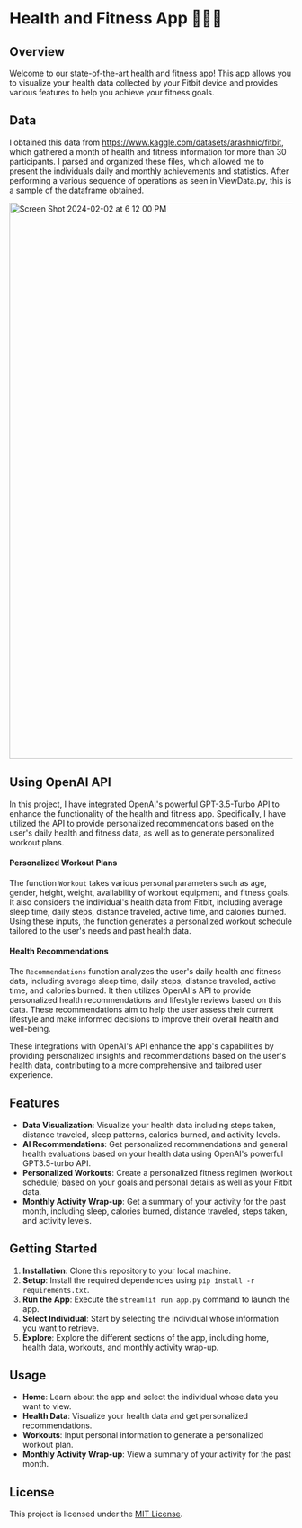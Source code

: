 

# Health and Fitness App 🏋️‍♂️💪

## Overview
Welcome to our state-of-the-art health and fitness app! This app allows you to visualize your health data collected by your Fitbit device and provides various features to help you achieve your fitness goals.

## Data 
I obtained this data from https://www.kaggle.com/datasets/arashnic/fitbit, which gathered a month of health and fitness information for more than 30 participants. I parsed and organized these files, which allowed me to present the individuals daily and monthly achievements and statistics. 
After performing a various sequence of operations as seen in ViewData.py, this is a sample of the dataframe obtained.

<img width="988" alt="Screen Shot 2024-02-02 at 6 12 00 PM" src="https://github.com/julesgransden/Health_Fitness_App/assets/78057184/eabcbe17-0d54-4911-9a1f-2fa3eaef118e">


## Using OpenAI API

In this project, I have integrated OpenAI's powerful GPT-3.5-Turbo API to enhance the functionality of the health and fitness app. Specifically, I have utilized the API to provide personalized recommendations based on the user's daily health and fitness data, as well as to generate personalized workout plans.

#### Personalized Workout Plans

The function `Workout` takes various personal parameters such as age, gender, height, weight, availability of workout equipment, and fitness goals. It also considers the individual's health data from Fitbit, including average sleep time, daily steps, distance traveled, active time, and calories burned. Using these inputs, the function generates a personalized workout schedule tailored to the user's needs and past health data.

#### Health Recommendations

The `Recommendations` function analyzes the user's daily health and fitness data, including average sleep time, daily steps, distance traveled, active time, and calories burned. It then utilizes OpenAI's API to provide personalized health recommendations and lifestyle reviews based on this data. These recommendations aim to help the user assess their current lifestyle and make informed decisions to improve their overall health and well-being.

These integrations with OpenAI's API enhance the app's capabilities by providing personalized insights and recommendations based on the user's health data, contributing to a more comprehensive and tailored user experience.



## Features
- **Data Visualization**: Visualize your health data including steps taken, distance traveled, sleep patterns, calories burned, and activity levels.
- **AI Recommendations**: Get personalized recommendations and general health evaluations based on your health data using OpenAI's powerful GPT3.5-turbo API.
- **Personalized Workouts**: Create a personalized fitness regimen (workout schedule) based on your goals and personal details as well as your Fitbit data.
- **Monthly Activity Wrap-up**: Get a summary of your activity for the past month, including sleep, calories burned, distance traveled, steps taken, and activity levels.

## Getting Started
1. **Installation**: Clone this repository to your local machine.
2. **Setup**: Install the required dependencies using `pip install -r requirements.txt`.
3. **Run the App**: Execute the `streamlit run app.py` command to launch the app.
4. **Select Individual**: Start by selecting the individual whose information you want to retrieve.
5. **Explore**: Explore the different sections of the app, including home, health data, workouts, and monthly activity wrap-up.

## Usage
- **Home**: Learn about the app and select the individual whose data you want to view.
- **Health Data**: Visualize your health data and get personalized recommendations.
- **Workouts**: Input personal information to generate a personalized workout plan.
- **Monthly Activity Wrap-up**: View a summary of your activity for the past month.

## License
This project is licensed under the [MIT License](LICENSE).

